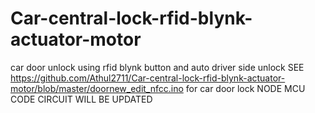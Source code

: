 # Car-central-lock-rfid-blynk-actuator-motor
car door unlock using rfid blynk button and auto driver side unlock
SEE https://github.com/Athul2711/Car-central-lock-rfid-blynk-actuator-motor/blob/master/doornew_edit_nfcc.ino for car door lock NODE MCU CODE
CIRCUIT WILL BE UPDATED
